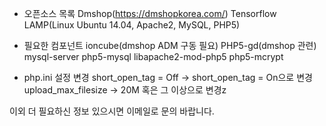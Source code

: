 - 오픈소스 목록
Dmshop(https://dmshopkorea.com/)
Tensorflow
LAMP(Linux Ubuntu 14.04, Apache2, MySQL, PHP5)

- 필요한 컴포넌트
ioncube(dmshop ADM 구동 필요)
PHP5-gd(dmshop 관련)
mysql-server
php5-mysql
libapache2-mod-php5
php5-mcrypt

- php.ini 설정 변경
short_open_tag = Off -> short_open_tag = On으로 변경
upload_max_filesize -> 20M 혹은 그 이상으로 변경z

이외 더 필요하신 정보 있으시면 이메일로 문의 바랍니다.
